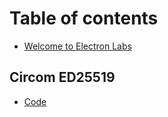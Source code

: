 # Table of contents

* [Welcome to Electron Labs](README.md)

## Circom ED25519

* [Code](circom-ed25519/code.md)
